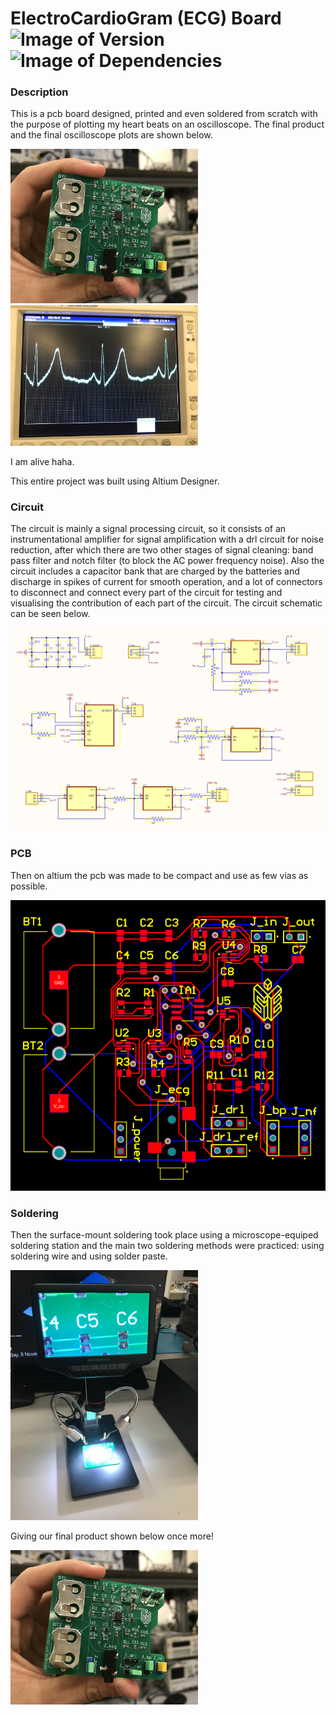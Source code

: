 # ElectroCardioGram (ECG) Board &nbsp; ![Image of Version](https://img.shields.io/badge/version-v1.0-green) ![Image of Dependencies](https://img.shields.io/badge/dependencies-up%20to%20date-brightgreen)

### Description

This is a pcb board designed, printed and even soldered from scratch with the purpose of plotting my heart beats on an oscilloscope. The final product and the final oscilloscope plots are shown below.

<img src="./assets/board_soldered.jpg" alt="final board" width=300>

<img src="./assets/ecg_graph.jpeg" alt="ecg oscilloscope plot" width=300>

I am alive haha.

This entire project was built using Altium Designer.

### Circuit

The circuit is mainly a signal processing circuit, so it consists of an instrumentational amplifier for signal amplification with a drl circuit for noise reduction, after which there are two other stages of signal cleaning: band pass filter and notch filter (to block the AC power frequency noise). Also the circuit includes a capacitor bank that are charged by the batteries and discharge in spikes of current for smooth operation, and a lot of connectors to disconnect and connect every part of the circuit for testing and visualising the contribution of each part of the circuit. The circuit schematic can be seen below.

![schematic](./assets/schematic.png)

### PCB

Then on altium the pcb was made to be compact and use as few vias as possible.

![pcb](./assets/pcb_1.png)

### Soldering

Then the surface-mount soldering took place using a microscope-equiped soldering station and the main two soldering methods were practiced: using soldering wire and using solder paste.

<img src="./assets/soldering_station.jpeg" alt="soldering station" width=300>

Giving our final product shown below once more!

<img src="./assets/board_soldered.jpg" alt="final board" width=300>
